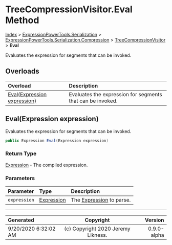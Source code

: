 ﻿# TreeCompressionVisitor.Eval Method

[Index](../index.md) > [ExpressionPowerTools.Serialization](ExpressionPowerTools.Serialization.a.md) > [ExpressionPowerTools.Serialization.Compression](ExpressionPowerTools.Serialization.Compression.n.md) > [TreeCompressionVisitor](ExpressionPowerTools.Serialization.Compression.TreeCompressionVisitor.cs.md) > **Eval**

Evaluates the expression for segments that can be invoked.

## Overloads

| Overload | Description |
| :-- | :-- |
| [Eval(Expression expression)](#evalexpression-expression) | Evaluates the expression for segments that can be invoked. |
## Eval(Expression expression)

Evaluates the expression for segments that can be invoked.

```csharp
public Expression Eval(Expression expression)
```

### Return Type

 [Expression](https://docs.microsoft.com/dotnet/api/system.linq.expressions.expression)  - The compiled expression.

### Parameters

| Parameter | Type | Description |
| :-- | :-- | :-- |
| `expression` | [Expression](https://docs.microsoft.com/dotnet/api/system.linq.expressions.expression) | The [Expression](https://docs.microsoft.com/dotnet/api/system.linq.expressions.expression) to parse. |



---

| Generated | Copyright | Version |
| :-- | :-: | --: |
| 9/20/2020 6:32:02 AM | (c) Copyright 2020 Jeremy Likness. | 0.9.0-alpha |
